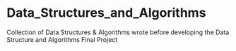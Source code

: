 # Data_Structures_and_Algorithms
Collection of Data Structures &amp; Algorithms wrote before developing the Data Structure and Algorithms Final Project
